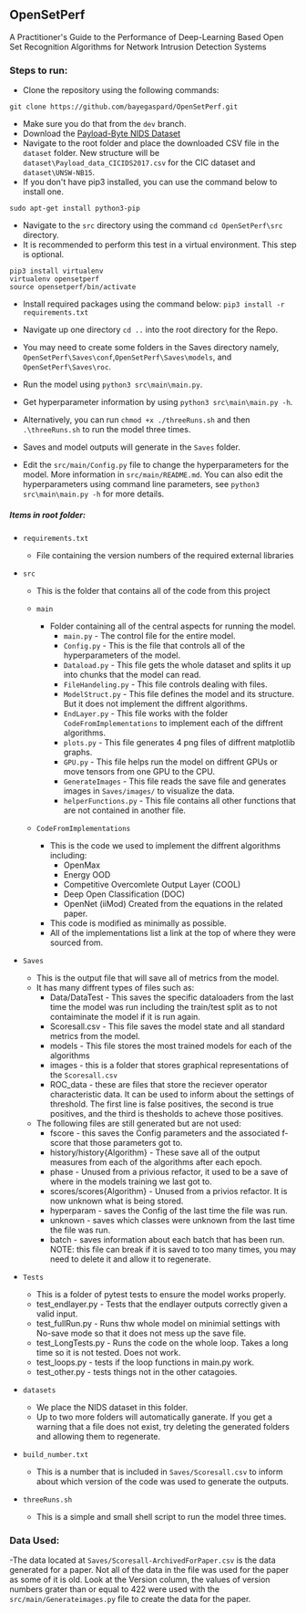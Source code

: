 ## OpenSetPerf
A Practitioner's Guide to the Performance of Deep-Learning Based Open Set Recognition Algorithms for Network Intrusion Detection Systems

### Steps to run:

- Clone the repository using the following commands:

`git clone https://github.com/bayegaspard/OpenSetPerf.git`
- Make sure you do that from the `dev` branch.
- Download the [Payload-Byte NIDS Dataset](https://github.com/Yasir-ali-farrukh/Payload-Byte/tree/main/Data) 
- Navigate to the root folder and place the downloaded CSV file in the `dataset` folder. New structure will be `dataset\Payload_data_CICIDS2017.csv` for the CIC dataset and `dataset\UNSW-NB15`.
- If you don't have pip3 installed, you can use the command below to install one.

`sudo apt-get install python3-pip
`
- Navigate to the `src` directory using the command `cd OpenSetPerf\src` directory.
- It is recommended to perform this test in a virtual environment. This step is optional.
```
pip3 install virtualenv
virtualenv opensetperf
source opensetperf/bin/activate
```
- Install required packages using the command below:
`pip3 install -r requirements.txt
`
- Navigate up one directory `cd ..` into the root directory for the Repo.
- You may need to create some folders in the Saves directory namely, `OpenSetPerf\Saves\conf`,`OpenSetPerf\Saves\models`, and `OpenSetPerf\Saves\roc`.
- Run the model using `python3 src\main\main.py`.
- Get hyperparameter information by using `python3 src\main\main.py -h`.
- Alternatively, you can run `chmod +x ./threeRuns.sh` and then `.\threeRuns.sh` to run the model three times.
- Saves and model outputs will generate in the `Saves` folder.

- Edit the `src/main/Config.py` file to change the hyperparameters for the model. More information in `src/main/README.md`. You can also edit the hyperparameters using command line parameters, see `python3 src\main\main.py -h` for more details.



##### Items in root folder: 


- `requirements.txt`
  - File containing the version numbers of the required external libraries

- `src`
  - This is the folder that contains all of the code from this project
  - `main`
    - Folder containing all of the central aspects for running the model.
      - `main.py` - The control file for the entire model.
      - `Config.py` - This is the file that controls all of the hyperparameters of the model.
      - `Dataload.py` - This file gets the whole dataset and splits it up into chunks that the model can read.
      - `FileHandeling.py` - This file controls dealing with files.
      - `ModelStruct.py` - This file defines the model and its structure. But it does not implement the diffrent algorithms.
      - `EndLayer.py` - This file works with the folder `CodeFromImplementations` to implement each of the diffrent algorithms.
      - `plots.py` - This file generates 4 png files of diffrent matplotlib graphs.
      - `GPU.py` - This file helps run the model on diffrent GPUs or move tensors from one GPU to the CPU.
      - `GenerateImages` - This file reads the save file and generates images in `Saves/images/` to visualize the data.
      - `helperFunctions.py` - This file contains all other functions that are not contained in another file.

  - `CodeFromImplementations`
    - This is the code we used to implement the diffrent algorithms including:
      - OpenMax
      - Energy OOD
      - Competitive Overcomlete Output Layer (COOL)
      - Deep Open Classification (DOC)
      - OpenNet (iiMod) Created from the equations in the related paper.
    - This code is modified as minimally as possible.
    - All of the implementations list a link at the top of where they were sourced from.

- `Saves`
  - This is the output file that will save all of metrics from the model.
  - It has many diffrent types of files such as:
    - Data/DataTest - This saves the specific dataloaders from the last time the model was run including the train/test split as to not contaiminate the model if it is run again.
    - Scoresall.csv - This file saves the model state and all standard metrics from the model. 
    - models - This file stores the most trained models for each of the algorithms
    - images - this is a folder that stores graphical representations of the `Scoresall.csv`
    - ROC_data - these are files that store the reciever operator characteristic data. It can be used to inform about the settings of threshold. The first line is false positives, the second is true positives, and the third is thesholds to acheve those positives.
  - The following files are still generated but are not used:
    - fscore - this saves the Config parameters and the associated f-score that those parameters got to.
    - history/history{Algorithm} - These save all of the output measures from each of the algorithms after each epoch. 
    - phase - Unused from a privious refactor, it used to be a save of where in the models training we last got to.
    - scores/scores{Algorithm} - Unused from a privios refactor. It is now unknown what is being stored.
    - hyperparam - saves the Config of the last time the file was run.
    - unknown - saves which classes were unknown from the last time the file was run.
    - batch - saves information about each batch that has been run. NOTE: this file can break if it is saved to too many times, you may need to delete it and allow it to regenerate.
    
- `Tests`
  - This is a folder of pytest tests to ensure the model works properly.
  - test_endlayer.py - Tests that the endlayer outputs correctly given a valid input.
  - test_fullRun.py - Runs thw whole model on minimial settings with No-save mode so that it does not mess up the save file.
  - test_LongTests.py - Runs the code on the whole loop. Takes a long time so it is not tested. Does not work.
  - test_loops.py - tests if the loop functions in main.py work.
  - test_other.py - tests things not in the other catagoies.

- `datasets`
  - We place the NIDS dataset in this folder.
  - Up to two more folders will automatically ganerate. If you get a warning that a file does not exist, try deleting the generated folders and allowing them to regenerate.

- `build_number.txt`
  - This is a number that is included in `Saves/Scoresall.csv` to inform about which version of the code was used to generate the outputs.

- `threeRuns.sh`
  - This is a simple and small shell script to run the model three times.

### Data Used:
  -The data located at `Saves/Scoresall-ArchivedForPaper.csv` is the data generated for a paper. Not all of the data in the file was used for the paper as some of it is old. Look at the Version column, the values of version numbers grater than or equal to 422 were used with the `src/main/Generateimages.py` file to create the data for the paper. 
